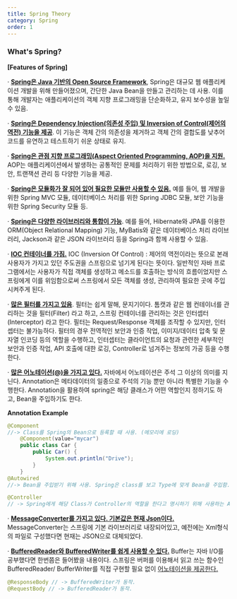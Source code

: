 ```yaml
---
title: Spring Theory
category: Spring
order: 1
---
```


### What's Spring?

**[Features of Spring]**

· <u>**Spring은 Java 기반의 Open Source Framework**</u>, Spring은 대규모 웹 애플리케이션 개발을 위해 만들어졌으며, 간단한 Java Bean을 만들고 관리하는 데 사용. 이를 통해 개발자는 애플리케이션의 객체 지향 프로그래밍을 단순화하고, 유지 보수성을 높일 수 있음.

· <u>**Spring은 Dependency Injection(의존성 주입) 및 Inversion of Control(제어의 역전) 기능을 제공**</u>. 이 기능은 객체 간의 의존성을 제거하고 객체 간의 결합도를 낮추어 코드를 유연하고 테스트하기 쉬운 상태로 유지.

· <u>**Spring은 관점 지향 프로그래밍(Aspect Oriented Programming, AOP)을 지원.**</u> AOP는 애플리케이션에서 발생하는 공통적인 문제를 처리하기 위한 방법으로, 로깅, 보안, 트랜잭션 관리 등 다양한 기능을 제공.

· <u>**Spring은 모듈화가 잘 되어 있어 필요한 모듈만 사용할 수 있음.**</u> 예를 들어, 웹 개발을 위한 Spring MVC 모듈, 데이터베이스 처리를 위한 Spring JDBC 모듈, 보안 기능을 위한 Spring Security 모듈 등.

· <u>**Spring은 다양한 라이브러리와 통합이 가능**</u>. 예를 들어, Hibernate와 JPA를 이용한 ORM(Object Relational Mapping) 기능, MyBatis와 같은 데이터베이스 처리 라이브러리, Jackson과 같은 JSON 라이브러리 등을 Spring과 함께 사용할 수 있음.

· <u>**IOC 컨테이너를 가짐.**</u>
IOC (Inversion Of Control) : 제어의 역전이라는 뜻으로 본래 사용자가 가지고 있던 주도권을 스프링으로 넘기게 된다는 뜻이다. 일반적인 자바 프로그램에서는 사용자가 직접 객체를 생성하고 메소드를 호출하는 방식의 흐름이었지만 스프링에게 이를 위임함으로써 스프링에서 모든 객체를 생성, 관리하여 필요한 곳에 주입시켜주게 된다.

· <u>**많은 필터를 가지고 있음**</u>. 필터는 쉽게 말해, 문지기이다.
톰캣과 같은 웹 컨테이너를 관리하는 것을 필터(Filter) 라고 하고, 스프링 컨테이너를 관리하는 것은 인터셉터(Interceptor) 라고 한다. 필터는 Request/Response 객체를 조작할 수 있지만, 인터셉터는 불가능하다.
필터의 경우 전역적인 보안과 인증 작업, 이미지/데이터 압축 및 문자열 인코딩 등의 역할을 수행하고, 인터셉터는 클라이언트의 요청과 관련한 세부적인 보안과 인증 작업, API 호출에 대한 로깅, Controller로 넘겨주는 정보의 가공 등을 수행한다.

· <u>**많은 어노테이션(@)을 가지고 있다.**</u>
자바에서 어노테이션은 주석 그 이상의 의미를 지닌다. Annotation은 메타데이터의 일종으로 주석의 기능 뿐만 아니라 특별한 기능을 수행한다. Annotation을 활용하여 spring은 해당 클래스가 어떤 역할인지 정하기도 하고, Bean을 주입하기도 한다.

**Annotation Example**

```java
@Component
//-> Class를 Spring의 Bean으로 등록할 때 사용. (메모리에 로딩)
	@Component(value="mycar")
	public class Car {
    	public Car() {
        	System.out.println("Drive");
    	}
	}
@Autowired
//-> Bean을 주입받기 위해 사용. Spring은 class를 보고 Type에 맞게 Bean을 주입함. (Type이 없으면 Name 확인)

@Controller
// -> Spring에게 해당 Class가 Controller의 역할을 한다고 명시하기 위해 사용하는 Annotation.
```

· <u>**MessageConverter를 가지고 있다. 기본값은 현재 Json이다.**</u>
 MessageConverter는 스프링에 기본 라이브러리로 내장되어있고, 예전에는 Xml형식의 파일로 구성했다면 현재는 JSON으로 대체되었다.

· <u>**BufferedReader와 BufferedWriter를 쉽게 사용할 수 있다.**</u>
Buffer는 자바 I/O를 공부했다면 한번쯤은 들어봤을 내용이다. 스프링은 버퍼를 이용해서 읽고 쓰는 함수인 BufferedReader/ BufferWriter를 직접 구현할 필요 없이 <u>어노테이션을 제공한다.</u>

```java
@ResponseBody // -> BufferedWriter가 동작.
@RequestBody // -> BufferedReader가 동작.
```
